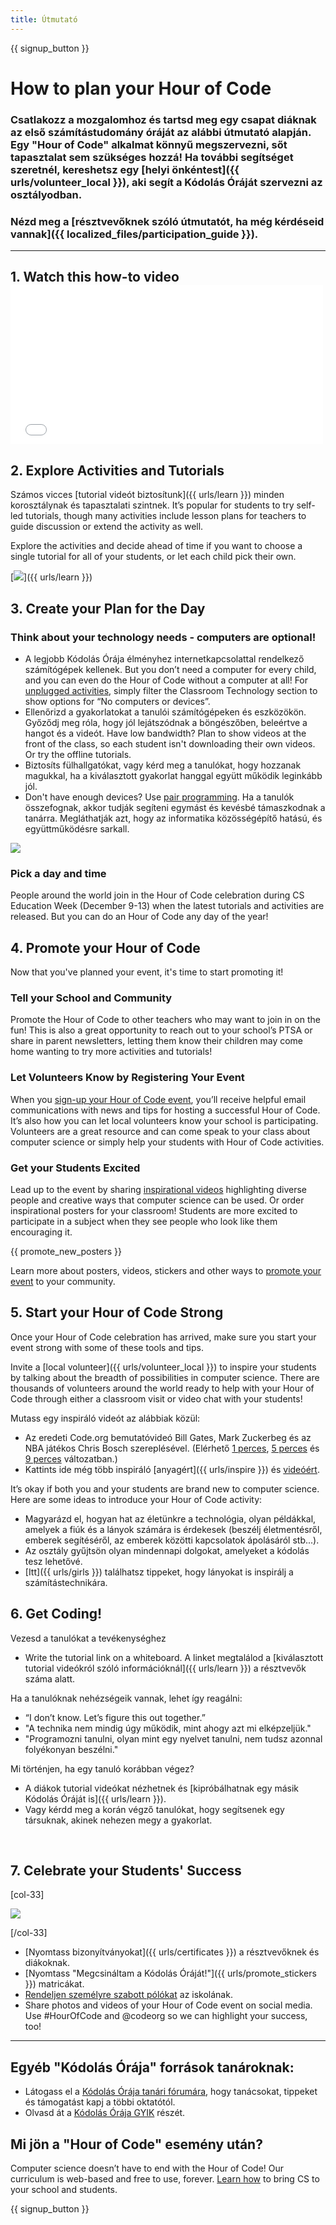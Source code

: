 ```yaml
---
title: Útmutató
---
```


{{ signup_button }}

# How to plan your Hour of Code

### Csatlakozz a mozgalomhoz és tartsd meg egy csapat diáknak az első számítástudomány óráját az alábbi útmutató alapján. Egy "Hour of Code" alkalmat könnyű megszervezni, sőt tapasztalat sem szükséges hozzá! Ha további segítséget szeretnél, kereshetsz egy [helyi önkéntest]({{ urls/volunteer_local }}), aki segít a Kódolás Óráját szervezni az osztályodban.

### Nézd meg a [résztvevőknek szóló útmutatót, ha még kérdéseid vannak]({{ localized_files/participation_guide }}).

***

## 1. Watch this how-to video <iframe width="500" height="255" src="//www.youtube.com/embed/SrnvvWDm73k" frameborder="0" allowfullscreen mark="crwd-mark"></iframe>

## 2. Explore Activities and Tutorials

Számos vicces [tutorial videót biztosítunk]({{ urls/learn }}) minden korosztálynak és tapasztalati szintnek. It’s popular for students to try self-led tutorials, though many activities include lesson plans for teachers to guide discussion or extend the activity as well.

Explore the activities and decide ahead of time if you want to choose a single tutorial for all of your students, or let each child pick their own.

[<img src="/images/fit-700/tutorials.png" />]({{ urls/learn }})

## 3. Create your Plan for the Day

### Think about your technology needs - computers are optional!

- A legjobb Kódolás Órája élményhez internetkapcsolattal rendelkező számítógépek kellenek. But you don’t need a computer for every child, and you can even do the Hour of Code without a computer at all! For [unplugged activities](/learn), simply filter the Classroom Technology section to show options for “No computers or devices”.
- Ellenőrizd a gyakorlatokat a tanulói számítógépeken és eszközökön. Győződj meg róla, hogy jól lejátszódnak a böngészőben, beleértve a hangot és a videót. Have low bandwidth? Plan to show videos at the front of the class, so each student isn't downloading their own videos. Or try the offline tutorials.
- Biztosíts fülhallgatókat, vagy kérd meg a tanulókat, hogy hozzanak magukkal, ha a kiválasztott gyakorlat hanggal együtt működik leginkább jól.
- Don't have enough devices? Use [pair programming](https://www.youtube.com/watch?v=vgkahOzFH2Q). Ha a tanulók összefognak, akkor tudják segíteni egymást és kevésbé támaszkodnak a tanárra. Megláthatják azt, hogy az informatika közösségépítő hatású, és együttműködésre sarkall.

<img src="/images/fit-350/group_ipad.jpg" />

### Pick a day and time

People around the world join in the Hour of Code celebration during CS Education Week (December 9-13) when the latest tutorials and activities are released. But you can do an Hour of Code any day of the year!

## 4. Promote your Hour of Code

Now that you've planned your event, it's time to start promoting it!

### Tell your School and Community

Promote the Hour of Code to other teachers who may want to join in on the fun! This is also a great opportunity to reach out to your school’s PTSA or share in parent newsletters, letting them know their children may come home wanting to try more activities and tutorials!

### Let Volunteers Know by Registering Your Event

When you [sign-up your Hour of Code event](/), you’ll receive helpful email communications with news and tips for hosting a successful Hour of Code. It’s also how you can let local volunteers know your school is participating. Volunteers are a great resource and can come speak to your class about computer science or simply help your students with Hour of Code activities.

### Get your Students Excited

Lead up to the event by sharing [inspirational videos](/promote/resources) highlighting diverse people and creative ways that computer science can be used. Or order inspirational posters for your classroom! Students are more excited to participate in a subject when they see people who look like them encouraging it.

{{ promote_new_posters }}

Learn more about posters, videos, stickers and other ways to [promote your event](/promote/resources#posters) to your community.

## 5. Start your Hour of Code Strong

Once your Hour of Code celebration has arrived, make sure you start your event strong with some of these tools and tips.

Invite a [local volunteer]({{ urls/volunteer_local }}) to inspire your students by talking about the breadth of possibilities in computer science. There are thousands of volunteers around the world ready to help with your Hour of Code through either a classroom visit or video chat with your students!

Mutass egy inspiráló videót az alábbiak közül:

- Az eredeti Code.org bemutatóvideó Bill Gates, Mark Zuckerbeg és az NBA játékos Chris Bosch szereplésével. (Elérhető [1 perces](https://www.youtube.com/watch?v=qYZF6oIZtfc), [5 perces](https://www.youtube.com/watch?v=nKIu9yen5nc) és [9 perces](https://www.youtube.com/watch?v=dU1xS07N-FA) változatban.)
- Kattints ide még több inspiráló [anyagért]({{ urls/inspire }}) és [videóért](https://www.youtube.com/playlist?list=PLzdnOPI1iJNfpD8i4Sx7U0y2MccnrNZuP).

It’s okay if both you and your students are brand new to computer science. Here are some ideas to introduce your Hour of Code activity:

- Magyarázd el, hogyan hat az életünkre a technológia, olyan példákkal, amelyek a fiúk és a lányok számára is érdekesek (beszélj életmentésről, emberek segítéséről, az emberek közötti kapcsolatok ápolásáról stb...).
- Az osztály gyűjtsön olyan mindennapi dolgokat, amelyeket a kódolás tesz lehetővé.
- [Itt]({{ urls/girls }}) találhatsz tippeket, hogy lányokat is inspirálj a számítástechnikára.


## 6. Get Coding!

Vezesd a tanulókat a tevékenységhez

- Write the tutorial link on a whiteboard. A linket megtalálod a [kiválasztott tutorial videókról szóló információknál]({{ urls/learn }}) a résztvevők száma alatt.

Ha a tanulóknak nehézségeik vannak, lehet így reagálni:

- “I don’t know. Let’s figure this out together.”
- "A technika nem mindig úgy működik, mint ahogy azt mi elképzeljük."
- "Programozni tanulni, olyan mint egy nyelvet tanulni, nem tudsz azonnal folyékonyan beszélni."

Mi történjen, ha egy tanuló korábban végez?

- A diákok tutorial videókat nézhetnek és [kipróbálhatnak egy másik Kódolás Óráját is]({{ urls/learn }}).
- Vagy kérdd meg a korán végző tanulókat, hogy segítsenek egy társuknak, akinek nehezen megy a gyakorlat.

<p style="clear:both">&nbsp;</p>

## 7. Celebrate your Students' Success

[col-33]

<img src="/images/fit-300/boy-certificate.jpg" />

[/col-33]

- [Nyomtass bizonyítványokat]({{ urls/certificates }}) a résztvevőknek és diákoknak.
- [Nyomtass "Megcsináltam a Kódolás Óráját!"]({{ urls/promote_stickers }}) matricákat.
- [Rendeljen személyre szabott pólókat](http://blog.code.org/post/132608499493/hour-of-code-shirts-and-more) az iskolának.
- Share photos and videos of your Hour of Code event on social media. Use #HourOfCode and @codeorg so we can highlight your success, too!

----

## Egyéb "Kódolás Órája" források tanároknak:

- Látogass el a [Kódolás Órája tanári fórumára](http://forum.code.org/c/plc/hour-of-code), hogy tanácsokat, tippeket és támogatást kapj a többi oktatótól.
- Olvasd át a [Kódolás Órája GYIK](https://support.code.org/hc/en-us/categories/200147083-Hour-of-Code) részét.

## Mi jön a "Hour of Code" esemény után?

Computer science doesn’t have to end with the Hour of Code! Our curriculum is web-based and free to use, forever. [Learn how](/beyond) to bring CS to your school and students.

{{ signup_button }}
